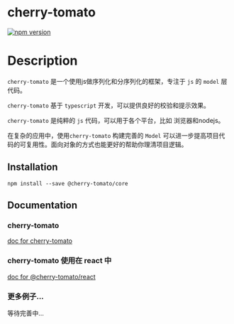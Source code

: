 # cherry-tomato
[![npm version](https://img.shields.io/npm/v/@cherry-tomato/core.svg?maxAge=3600)](https://www.npmjs.org/package/@cherry-tomato/core)

# Description
`cherry-tomato` 是一个使用js做序列化和分序列化的框架，专注于 `js` 的 `model` 层代码。

`cherry-tomato` 基于 `typescript` 开发，可以提供良好的校验和提示效果。

`cherry-tomato` 是纯粹的 `js` 代码，可以用于各个平台，比如 浏览器和nodejs。

在复杂的应用中，使用`cherry-tomato` 构建完善的 `Model` 可以进一步提高项目代码的可复用性。面向对象的方式也能更好的帮助你理清项目逻辑。

## Installation
```
npm install --save @cherry-tomato/core
```

## Documentation

### cherry-tomato
[doc for cherry-tomato](./packages/@cherry-tomato/core)

### cherry-tomato 使用在 react 中
[doc for @cherry-tomato/react](.//packages/@cherry-tomato/react)

### 更多例子...
等待完善中...
